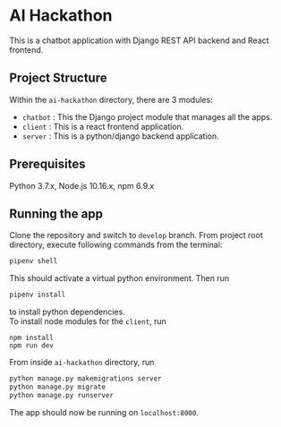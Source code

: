 # AI Hackathon

This is a chatbot application with Django REST API backend and React frontend.<br/>

## Project Structure

Within the `ai-hackathon` directory, there are 3 modules:<br/>

- `chatbot` : This the Django project module that manages all the apps.<br/>
- `client` : This is a react frontend application.<br/>
- `server` : This is a python/django backend application.<br/>

## Prerequisites

Python 3.7.x, Node.js 10.16.x, npm 6.9.x

## Running the app

Clone the repository and switch to `develop` branch. From project root directory, execute following commands from the terminal:

```bash
pipenv shell
```

This should activate a virtual python environment. Then run

```bash
pipenv install
```

to install python dependencies.<br/>
To install node modules for the `client`, run

```
npm install
npm run dev
```

From inside `ai-hackathon` directory, run

```bash
python manage.py makemigrations server
python manage.py migrate
python manage.py runserver
```

The app should now be running on `localhost:8000`.
